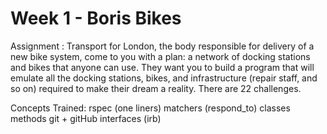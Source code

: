 # Week 1 - Boris Bikes

Assignment : Transport for London, the body responsible for delivery of a new bike system, come to you with a plan: a network of docking stations and bikes that anyone can use. They want you to build a program that will emulate all the docking stations, bikes, and infrastructure (repair staff, and so on) required to make their dream a reality. There are 22 challenges.

Concepts Trained:
rspec (one liners)
matchers (respond_to)
classes
methods
git + gitHub
interfaces (irb)
